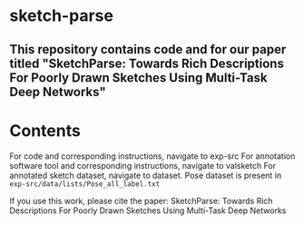 # sketch-parse

## This repository contains code and for our paper titled "SketchParse: Towards Rich Descriptions For Poorly Drawn Sketches Using Multi-Task Deep Networks"

# Contents
For code and corresponding instructions, navigate to exp-src
For annotation software tool and corresponding instructions, navigate to valsketch
For annotated sketch dataset, navigate to dataset. Pose dataset is present in `exp-src/data/lists/Pose_all_label.txt`


If you use this work, please cite the paper:
SketchParse: Towards Rich Descriptions For Poorly Drawn Sketches Using Multi-Task Deep Networks
